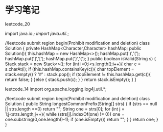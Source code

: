 # 学习笔记

leetcode_20

import java.io.*;
import java.util.*;

//leetcode submit region begin(Prohibit modification and deletion)
class Solution {
    private HashMap<Character,Character> hashMap;
    public Solution(){
        this.hashMap = new HashMap<>();
        hashMap.put(')','(');
        hashMap.put(']','[');
        hashMap.put('}','{');
    }
    public boolean isValid(String s) {
        Stack<Character> stack = new Stack<>();
        for (int i=0;i<s.length();i++){
            char c = s.charAt(i);
            if (this.hashMap.containsKey(c)){
                char topElement = stack.empty() ? '#' : stack.pop();
                if (topElement != this.hashMap.get(c)){
                    return false;
                }
            }else {
                stack.push(c);
            }
        }
        return stack.isEmpty();
    }
}



leetcode_14
import org.apache.logging.log4j.util.*;

//leetcode submit region begin(Prohibit modification and deletion)
class Solution {
    public String longestCommonPrefix(String[] strs) {
        if (strs == null || strs.length ==0) return "";
        String one = strs[0];
        for (int j = 1;j<strs.length;j++){
            while (strs[j].indexOf(one) != 0){
                one = one.substring(0,one.length()-1);
                if (one.isEmpty()) return "";
            }
        }
        return  one;
    }
}
